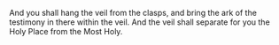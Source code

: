 And you shall hang the veil from the clasps, and bring the ark of the testimony in there within the veil. And the veil shall separate for you the Holy Place from the Most Holy.
